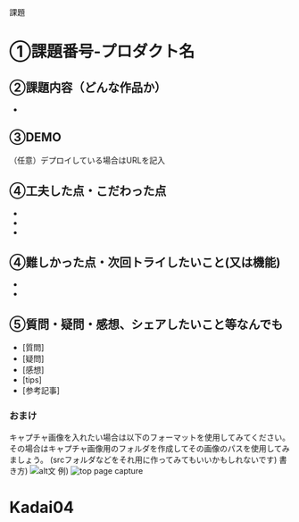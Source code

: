 課題
# ①課題番号-プロダクト名


## ②課題内容（どんな作品か）
-

## ③DEMO
（任意）デプロイしている場合はURLを記入

## ④工夫した点・こだわった点
-
-
-

## ④難しかった点・次回トライしたいこと(又は機能)
-
-

## ⑤質問・疑問・感想、シェアしたいこと等なんでも
- [質問]
- [疑問]
- [感想]
- [tips]
- [参考記事]


### おまけ
キャプチャ画像を入れたい場合は以下のフォーマットを使用してみてください。
その場合はキャプチャ画像用のフォルダを作成してその画像のパスを使用してみましょう。
(srcフォルダなどをそれ用に作ってみてもいいかもしれないです)
書き方)
![alt文](画像URL)
例)
![top page capture](./src/capture1.png)

# Kadai04
